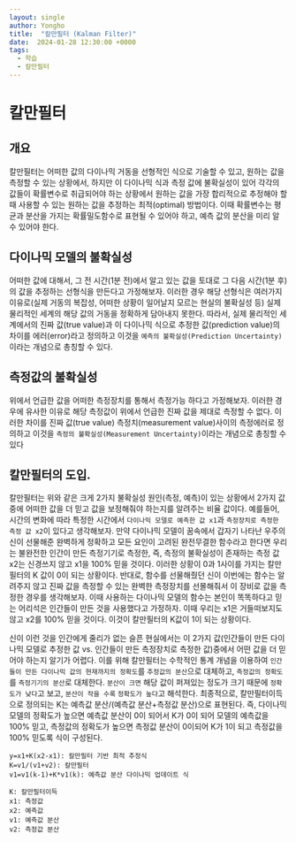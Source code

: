 ```yaml
---
layout: single
author: Yongho
title:  "칼만필터 (Kalman Filter)"
date:  2024-01-28 12:30:00 +0000
tags:
  - 학습
  - 칼만필터
---
```


# 칼만필터

## 개요
칼만필터는 어떠한 값의 다이나믹 거동을 선형적인 식으로 기술할 수 있고, 원하는 값을 측정할 수 있는 상황에서, 하지만 이 다이나믹 식과 측정 값에 불확실성이 있어 각각의 값들이 확률변수로 취급되어야 하는 상황에서 원하는 값을 가장 합리적으로 추정해야 할 때 사용할 수 있는 원하는 값을 추정하는 최적(optimal) 방법이다. 이때 확률변수는 평균과 분산을 가지는 확률밀도함수로 표현될 수 있어야 하고, 예측 값의 분산을 미리 알 수 있어야 한다.      


## 다이나믹 모델의 불확실성
어떠한 값에 대해서, 그 전 시간(1분 전)에서 알고 있는 값을 토대로 그 다음 시간(1분 후)의 값을 추정하는 선형식을 만든다고 가정해보자. 이러한 경우 해당 선형식은 여러가지 이유로(실제 거동의 복잡성, 어떠한 상황이 일어날지 모르는 현실의 불확실성 등) 실제 물리적인 세계의 해당 값의 거동을 정확하게 담아내지 못한다. 따라서, 실제 물리적인 세계에서의 진짜 값(true value)과 이 다이나믹 식으로 추정한 값(prediction value)의 차이를 에러(error)라고 정의하고 이것을 `예측의 불확실성(Prediction Uncertainty)`이라는 개념으로 총칭할 수 있다.     


## 측정값의 불확실성
위에서 언급한 값을 어떠한 측정장치를 통해서 측정가능 하다고 가정해보자. 이러한 경우에 유사한 이유로 해당 측정값이 위에서 언급한 진짜 값을 제대로 측정할 수 없다. 이러한 차이를 진짜 값(true value) 측정치(measurement value)사이의 측정에러로 정의하고 이것을 `측정의 불확실성(Measurement Uncertainty)`이라는 개념으로 총칭할 수 있다

## 칼만필터의 도입. 
칼만필터는 위와 같은 크게 2가지 불확실성 원인(측정, 예측)이 있는 상황에서 2가지 값 중에 어떠한 값을 더 믿고 값을 보정해줘야 하는지를 알려주는 비율 값이다. 예를들어, 시간의 변화에 따라 특정한 시간에서 `다이나믹 모델로 예측한 값 x1`과 `측정장치로 측정한 측정 값 x2`이 있다고 생각해보자. 만약 다이나믹 모델이 꿈속에서 갑자기 나타난 우주의 신이 선물해준 완벽하게 정확하고 모든 요인이 고려된 완전무결한 함수라고 한다면 우리는 불완전한 인간이 만든 측정기기로 측정한, 즉, 측정의 불확실성이 존재하는 측정 값 x2는 신경쓰지 않고 x1을 100% 믿을 것이다. 이러한 상황이 0과 1사이를 가지는 칼만필터의 K 값이 0이 되는 상황이다. 반대로, 함수를 선물해줬던 신이 이번에는 함수는 알려주지 않고 진짜 값을 측정할 수 있는 완벽한 측정장치를 선몰해줘서 이 장비로 값을 측정한 경우를 생각해보자. 이때 사용하는 다이나믹 모델의 함수는 본인이 똑똑하다고 믿는 어리석은 인간들이 만든 것을 사용했다고 가정하자. 이때 우리는 x1은 거들떠보지도 않고 x2를 100% 믿을 것이다. 이것이 칼만필터의 K값이 1이 되는 상황이다. 

신이 이런 것을 인간에게 줄리가 없는 슬픈 현실에서는 이 2가지 값(인간들이 만든 다이나믹 모델로 추정한 값 vs. 인간들이 만든 측정장치로 측정한 값)중에서 어떤 값을 더 믿어야 하는지 알기가 어렵다. 이를 위해 칼만필터는 수학적인 통계 개념을 이용하여 `인간들이 만든 다이나믹 값의 현재까지의 정확도`를 `추정값의 분산`으로 대체하고, `측정값의 정확도`를 `측정기기의 분산`로 대체한다. `분산이 크면` 해당 값이 퍼져있는 정도가 크기 때문에 `정확도가 낮다`고 보고, `분산이 작을 수록` `정확도가 높다`고 해석한다. 최종적으로, 칼만필터이득으로 정의되는 K는 예측값 분산/(예측값 분산+측정값 분산)으로 표현된다. 즉, 다이나믹 모델의 정확도가 높으면 예측값 분산이 0이 되어서 K가 0이 되어 모델의 예측값을 100% 믿고, 측정값의 정확도가 높으면 측정값 분산이 0이되어 K가 1이 되고 측정값을 100% 믿도록 식이 구성된다.  

```
y=x1+K(x2-x1): 칼만필터 기반 최적 추정식
K=v1/(v1+v2): 칼만필터 
v1=v1(k-1)+K*v1(k): 예측값 분산 다이나믹 업데이트 식

K: 칼만필터이득 
x1: 측정값 
x2: 예측값
v1: 예측값 분산
v2: 측정값 분산
```
       